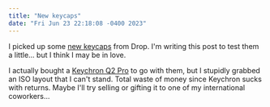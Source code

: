 ```yaml
---
title: "New keycaps"
date: "Fri Jun 23 22:18:08 -0400 2023"
---
```


I picked up some [new keycaps][1] from Drop. I'm writing this post to test
them a little... but I think I may be in love.

I actually bought a [Keychron Q2 Pro][2] to go with them, but I stupidly
grabbed an ISO layout that I can't stand. Total waste of money since Keychron
sucks with returns. Maybe I'll try selling or gifting it to one of my
international coworkers...

[1]: https://drop.com/buy/drop-mt3-black-on-white-keycap-set?defaultSelectionIds=965896
[2]: http://keychron.com/products/keychron-q2-pro-qmk-via-wireless-custom-mechanical-keyboard
